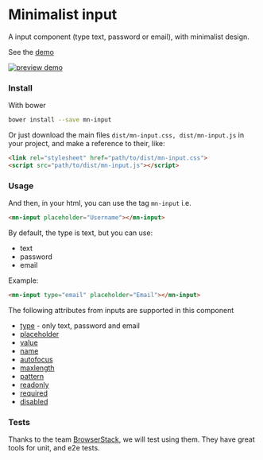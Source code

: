 # Minimalist input

A input component (type text, password or email), with minimalist design.

See the [demo](http://codepen.io/darlanmendonca/full/akgXQq)

[![preview demo](https://raw.githubusercontent.com/minimalist-components/mn-input/master/sources/example/mn-input.gif)](http://codepen.io/darlanmendonca/full/akgXQq)

### Install

With bower

```sh
bower install --save mn-input
```

Or just download the main files ```dist/mn-input.css, dist/mn-input.js``` in your project, and make a reference to their, like:

```html
<link rel="stylesheet" href="path/to/dist/mn-input.css">
<script src="path/to/dist/mn-input.js"></script>
```

### Usage

And then, in your html, you can use the tag ```mn-input``` i.e.

```html
<mn-input placeholder="Username"></mn-input>
```

By default, the type is text, but you can use:

- text
- password
- email

Example:

```html
<mn-input type="email" placeholder="Email"></mn-input>
```

The following attributes from inputs are supported in this component

- [type](http://www.w3schools.com/tags/att_input_placeholder.asp) - only text, password and email
- [placeholder](http://www.w3schools.com/tags/att_input_placeholder.asp)
- [value](http://www.w3schools.com/tags/att_input_value.asp)
- [name](http://www.w3schools.com/tags/att_input_name.asp)
- [autofocus](http://www.w3schools.com/tags/att_input_autofocus.asp)
- [maxlength](http://www.w3schools.com/tags/att_input_maxlength.asp)
- [pattern](http://www.w3schools.com/tags/att_input_pattern.asp)
- [readonly](http://www.w3schools.com/tags/att_input_readonly.asp)
- [required](http://www.w3schools.com/tags/att_input_required.asp)
- [disabled](http://www.w3schools.com/tags/att_input_disabled.asp)

### Tests

Thanks to the team [BrowserStack](https://www.browserstack.com/), we will test using them. They have great tools for unit, and e2e tests.
